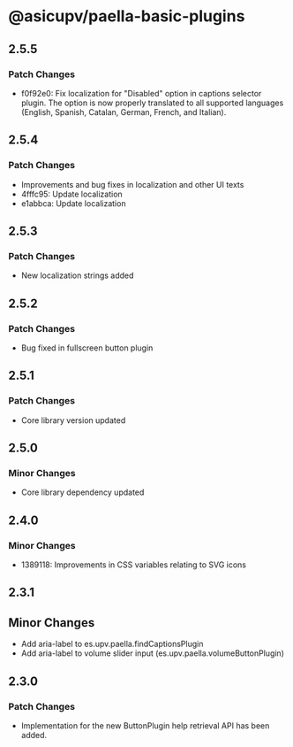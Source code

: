 # @asicupv/paella-basic-plugins

## 2.5.5

### Patch Changes

- f0f92e0: Fix localization for "Disabled" option in captions selector plugin. The option is now properly translated to all supported languages (English, Spanish, Catalan, German, French, and Italian).

## 2.5.4

### Patch Changes

- Improvements and bug fixes in localization and other UI texts
- 4fffc95: Update localization
- e1abbca: Update localization

## 2.5.3

### Patch Changes

- New localization strings added

## 2.5.2

### Patch Changes

- Bug fixed in fullscreen button plugin

## 2.5.1

### Patch Changes

- Core library version updated

## 2.5.0

### Minor Changes

- Core library dependency updated

## 2.4.0

### Minor Changes

- 1389118: Improvements in CSS variables relating to SVG icons

## 2.3.1

## Minor Changes

- Add aria-label to es.upv.paella.findCaptionsPlugin
- Add aria-label to volume slider input (es.upv.paella.volumeButtonPlugin)

## 2.3.0

### Patch Changes

- Implementation for the new ButtonPlugin help retrieval API has been added.
